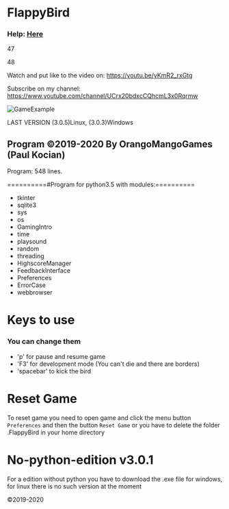 # FlappyBird 

### Help: [Here](https://github.com/OrangoMango/FlappyBird/wiki/Run-exe-file-on-windows)  
47
  
48

Watch and put like to the video on: https://youtu.be/yKmR2_rxGtg

Subscribe on my channel: https://www.youtube.com/channel/UCrx20bdxcCQhcmL3x0Rqrmw

![GameExample](https://user-images.githubusercontent.com/61402409/77571610-f4a49800-6ecd-11ea-9b30-28ac729148d9.png)

LAST VERSION (3.0.5)Linux, (3.0.3)Windows

Program ©2019-2020 By OrangoMangoGames (Paul Kocian)
----------------------------------------------------
Program: 548 lines.

==========#Program for python3.5 with modules:==========
<ul>
<li> tkinter </li>
<li> sqlite3 </li>
<li> sys </li>
<li> os </li>
<li> GamingIntro </li>
<li> time </li>
<li> playsound </li>
<li> random </li>
<li> threading </li>
<li> HighscoreManager </li>
<li> FeedbackInterface </li>
<li> Preferences </li>
<li> ErrorCase </li>
<li> webbrowser </li>
</ul>
  
# Keys to use
### You can change them
<ul>
<li> 'p' for pause and resume game
<li> 'F3' for development mode (You can't die and there are borders)
<li> 'spacebar' to kick the bird
</ul>

# Reset Game

To reset game you need to open game and click the menu button ```Preferences``` and then the button ```Reset Game``` or you have to delete the folder .FlappyBird in your home directory

# No-python-edition v3.0.1

For a edition without python you have to download the .exe file for windows, for linux there is no such version at the moment

©2019-2020
